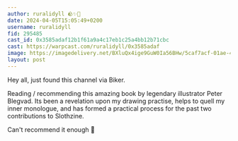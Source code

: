 ```yaml
---
author: ruralidyll 🪨✨💚
date: 2024-04-05T15:05:49+0200
username: ruralidyll
fid: 295485
cast_id: 0x3585adaf12b1f61a9a4c17eb1c25a4bb12b71cbc
cast: https://warpcast.com/ruralidyll/0x3585adaf
image: https://imagedelivery.net/BXluQx4ige9GuW0Ia56BHw/5caf7acf-01ae-484c-9746-54082d61c300/original
layout: post
---
```

Hey all, just found this channel via Biker.  
  
Reading / recommending this amazing book by legendary illustrator Peter Blegvad. Its been a revelation upon my drawing practise, helps to quell my inner monologue, and has formed a practical process for the past two contributions to Slothzine.  
  
Can't recommend it enough 📖  

<img src='https://imagedelivery.net/BXluQx4ige9GuW0Ia56BHw/5caf7acf-01ae-484c-9746-54082d61c300/original' alt='' referrerpolicy='no-referrer'/>